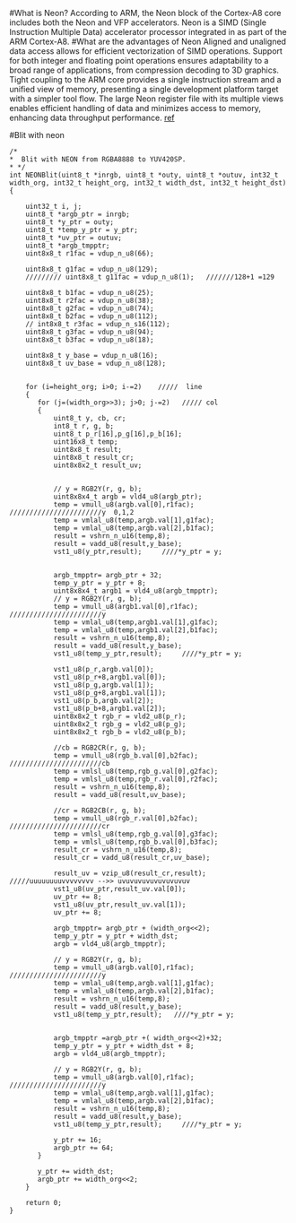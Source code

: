 #What is Neon?
According to ARM, the Neon block of the Cortex-A8 core includes both the Neon and VFP accelerators. Neon is a SIMD (Single Instruction Multiple Data) accelerator processor integrated in as part of the ARM Cortex-A8. 
#What are the advantages of Neon
Aligned and unaligned data access allows for efficient vectorization of SIMD operations.
Support for both integer and floating point operations ensures adaptability to a broad range of applications, from compression decoding to 3D graphics.
Tight coupling to the ARM core provides a single instruction stream and a unified view of memory, presenting a single development platform target with a simpler tool flow.
The large Neon register file with its multiple views enables efficient handling of data and minimizes access to memory, enhancing data throughput performance.
[ref](http://processors.wiki.ti.com/index.php/Cortex-A8)

#Blit with neon
```
/*
*  Blit with NEON from RGBA8888 to YUV420SP.
* */
int NEONBlit(uint8_t *inrgb, uint8_t *outy, uint8_t *outuv, int32_t width_org, int32_t height_org, int32_t width_dst, int32_t height_dst)
{

    uint32_t i, j;
    uint8_t *argb_ptr = inrgb;
    uint8_t *y_ptr = outy;
    uint8_t *temp_y_ptr = y_ptr;
    uint8_t *uv_ptr = outuv;
    uint8_t *argb_tmpptr;
    uint8x8_t r1fac = vdup_n_u8(66);

    uint8x8_t g1fac = vdup_n_u8(129);
    ///////// uint8x8_t g11fac = vdup_n_u8(1);   ///////128+1 =129

    uint8x8_t b1fac = vdup_n_u8(25);
    uint8x8_t r2fac = vdup_n_u8(38);
    uint8x8_t g2fac = vdup_n_u8(74);
    uint8x8_t b2fac = vdup_n_u8(112);
    // int8x8_t r3fac = vdup_n_s16(112);
    uint8x8_t g3fac = vdup_n_u8(94);
    uint8x8_t b3fac = vdup_n_u8(18);

    uint8x8_t y_base = vdup_n_u8(16);
    uint8x8_t uv_base = vdup_n_u8(128);


    for (i=height_org; i>0; i-=2)    /////  line
    {
       for (j=(width_org>>3); j>0; j-=2)   ///// col
       {
           uint8_t y, cb, cr;
           int8_t r, g, b;
           uint8_t p_r[16],p_g[16],p_b[16];
           uint16x8_t temp;
           uint8x8_t result;
           uint8x8_t result_cr;
           uint8x8x2_t result_uv;


           // y = RGB2Y(r, g, b);
           uint8x8x4_t argb = vld4_u8(argb_ptr);
           temp = vmull_u8(argb.val[0],r1fac);    ///////////////////////y  0,1,2
           temp = vmlal_u8(temp,argb.val[1],g1fac);
           temp = vmlal_u8(temp,argb.val[2],b1fac);
           result = vshrn_n_u16(temp,8);
           result = vadd_u8(result,y_base);
           vst1_u8(y_ptr,result);     ////*y_ptr = y;


           argb_tmpptr= argb_ptr + 32;
           temp_y_ptr = y_ptr + 8;
           uint8x8x4_t argb1 = vld4_u8(argb_tmpptr);
           // y = RGB2Y(r, g, b);
           temp = vmull_u8(argb1.val[0],r1fac);    ///////////////////////y
           temp = vmlal_u8(temp,argb1.val[1],g1fac);
           temp = vmlal_u8(temp,argb1.val[2],b1fac);
           result = vshrn_n_u16(temp,8);
           result = vadd_u8(result,y_base);
           vst1_u8(temp_y_ptr,result);     ////*y_ptr = y;

           vst1_u8(p_r,argb.val[0]);
           vst1_u8(p_r+8,argb1.val[0]);
           vst1_u8(p_g,argb.val[1]);
           vst1_u8(p_g+8,argb1.val[1]);
           vst1_u8(p_b,argb.val[2]);
           vst1_u8(p_b+8,argb1.val[2]);
           uint8x8x2_t rgb_r = vld2_u8(p_r);
           uint8x8x2_t rgb_g = vld2_u8(p_g);
           uint8x8x2_t rgb_b = vld2_u8(p_b);

           //cb = RGB2CR(r, g, b);
           temp = vmull_u8(rgb_b.val[0],b2fac);    ///////////////////////cb
           temp = vmlsl_u8(temp,rgb_g.val[0],g2fac);
           temp = vmlsl_u8(temp,rgb_r.val[0],r2fac);
           result = vshrn_n_u16(temp,8);
           result = vadd_u8(result,uv_base);

           //cr = RGB2CB(r, g, b);
           temp = vmull_u8(rgb_r.val[0],b2fac);    ///////////////////////cr
           temp = vmlsl_u8(temp,rgb_g.val[0],g3fac);
           temp = vmlsl_u8(temp,rgb_b.val[0],b3fac);
           result_cr = vshrn_n_u16(temp,8);
           result_cr = vadd_u8(result_cr,uv_base);

           result_uv = vzip_u8(result_cr,result);  /////uuuuuuuuvvvvvvvv -->> uvuvuvuvuvuvuvuvuv
           vst1_u8(uv_ptr,result_uv.val[0]);
           uv_ptr += 8;
           vst1_u8(uv_ptr,result_uv.val[1]);
           uv_ptr += 8;

           argb_tmpptr= argb_ptr + (width_org<<2);
           temp_y_ptr = y_ptr + width_dst;
           argb = vld4_u8(argb_tmpptr);

           // y = RGB2Y(r, g, b);
           temp = vmull_u8(argb.val[0],r1fac);    ///////////////////////y
           temp = vmlal_u8(temp,argb.val[1],g1fac);
           temp = vmlal_u8(temp,argb.val[2],b1fac);
           result = vshrn_n_u16(temp,8);
           result = vadd_u8(result,y_base);
           vst1_u8(temp_y_ptr,result);   ////*y_ptr = y;


           argb_tmpptr =argb_ptr +( width_org<<2)+32;
           temp_y_ptr = y_ptr + width_dst + 8;
           argb = vld4_u8(argb_tmpptr);

           // y = RGB2Y(r, g, b);
           temp = vmull_u8(argb.val[0],r1fac);    ///////////////////////y
           temp = vmlal_u8(temp,argb.val[1],g1fac);
           temp = vmlal_u8(temp,argb.val[2],b1fac);
           result = vshrn_n_u16(temp,8);
           result = vadd_u8(result,y_base);
           vst1_u8(temp_y_ptr,result);     ////*y_ptr = y;

           y_ptr += 16;
           argb_ptr += 64;
       }

       y_ptr += width_dst;
       argb_ptr += width_org<<2;
    }

    return 0;
}

```